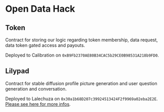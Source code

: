 # Open Data Hack

## Token

Contract for storing our logic regarding token membership, data request, data token gated access and payouts.

Deployed to Calibration on `0xB9Fb2370AE80B34CAC5b29CE0B98531A218b9FD0`.

## Lilypad

Contract for stable diffusion profile picture generation and user question generation and conversation.

Deployed to Lalechuza on `0x30a1b68D207c39924513424F2f9969a02eba2E2E`. [Please see here for more infos](./Lilypad/README.md).
